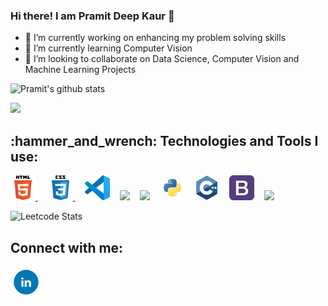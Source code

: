 ### Hi there! I am Pramit Deep Kaur 👋

<!-- <p align="center"> <img src="https://komarev.com/ghpvc/?username=Pramit29" alt="Pramit29" /> </p> -->

- 🔭 I’m currently working on enhancing my problem solving skills
- 🌱 I’m currently learning Computer Vision
- 👯 I’m looking to collaborate on Data Science, Computer Vision and Machine Learning Projects


![Pramit's github stats](https://github-readme-stats.vercel.app/api?username=Pramit29&&show_icons=true&title_color=ffffff&icon_color=bb2acf&text_color=daf7dc&bg_color=151515)

<img height="120em" src="https://github-readme-stats.vercel.app/api/top-langs/?username=Pramit29&layout=compact&langs_count=8"/>

<p align="center">
<h2 align="left">:hammer_and_wrench: Technologies and Tools I use:</h2>
    <a href="https://www.w3.org/html/" target="_blank"> <img src="https://raw.githubusercontent.com/devicons/devicon/master/icons/html5/html5-original-wordmark.svg" alt="html5" height="40"/> </a>&nbsp;&nbsp;&nbsp;
    <a href="https://www.w3schools.com/css/" target="_blank"> <img src="https://raw.githubusercontent.com/devicons/devicon/master/icons/css3/css3-original-wordmark.svg" alt="css3" height="40"/> </a>&nbsp;&nbsp;&nbsp;
<a href="https://code.visualstudio.com/" target="_blank"><img height="40" src="https://raw.githubusercontent.com/github/explore/80688e429a7d4ef2fca1e82350fe8e3517d3494d/topics/visual-studio-code/visual-studio-code.png"></a>&nbsp;&nbsp;&nbsp;
<a href="https://www.r-project.org/" target="_blank"><img height="40" src="https://img.shields.io/badge/R-276DC3?style=for-the-badge&logo=r&logoColor=white"></a>&nbsp;&nbsp;&nbsp;
<a href="https://www.cprogramming.com/" target="_blank"><img height="40" src="http://img.shields.io/badge/-C-A8B9CC?style=for-the-badge&logo=c&logoColor=035697"></a>&nbsp;&nbsp;&nbsp;
<a href="https://www.python.org/" target="_blank"><img height="40" src="https://raw.githubusercontent.com/github/explore/80688e429a7d4ef2fca1e82350fe8e3517d3494d/topics/python/python.png"></a>&nbsp;&nbsp;&nbsp;
<a href="https://github.com/" target="_blank"><img height="40" src="https://raw.githubusercontent.com/github/explore/80688e429a7d4ef2fca1e82350fe8e3517d3494d/topics/cpp/cpp.png"></a>&nbsp;&nbsp;&nbsp;
<a href="https://getbootstrap.com/" target="_blank"><img height="40" src = "https://raw.githubusercontent.com/github/explore/80688e429a7d4ef2fca1e82350fe8e3517d3494d/topics/bootstrap/bootstrap.png"></a>&nbsp;&nbsp;&nbsp;
<a href="https://github.com/" target="_blank"><img height="40" src="https://img.shields.io/badge/-GitHub-181717?style=for-the-badge&logo=github"></a>&nbsp;&nbsp;&nbsp;
</p>

![Leetcode Stats](https://leetcode.card.workers.dev/?username=pramitdkgogna&theme=nord) 

## Connect with me:
<a href="https://www.linkedin.com/in/pramit-deep-kaur-gogna/"><img src="https://github.com/aritraroy/social-icons/blob/master/linkedin-icon.png?raw=true" width="50"></a>
